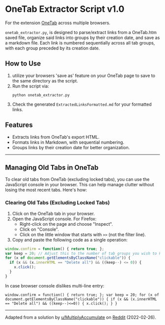 # OneTab Extractor Script v1.0
For the extension [OneTab](https://www.one-tab.com) across multiple browsers.   

`onetab_extractor.py`, is designed to parse/extract links from a OneTab.htm saved file, organize said links into groups by their creation date, and save as a markdown file. Each link is numbered sequentially across all tab groups, with each group preceded by its creation date.

## How to Use

1. utilize your browsers 'save as' feature on your OneTab page to save to the same directory as the script.  
2. Run the script via:  
   ```
   python onetab_extractor.py
   ```
3. Check the generated `ExtractedLinksFormatted.md` for your formatted links.

## Features

- Extracts links from OneTab's export HTML.
- Formats links in Markdown, with sequential numbering.
- Groups links by their creation date for better organization.

---

## Managing Old Tabs in OneTab

To clear old tabs from OneTab (excluding locked tabs), you can use the JavaScript console in your browser. This can help manage clutter without losing the most recent tabs. Here's how:

### Clearing Old Tabs (Excluding Locked Tabs)

1. Click on the OneTab tab in your browser.
2. Open the JavaScript console. For Firefox:
   - Right-click on the page and choose "Inspect".
   - Click on "Console".
   - Click on the little window that starts with `>>` (not the filter line).
3. Copy and paste the following code as a single operation:

```javascript
window.confirm = function() { return true; };
var keep = 20; // Adjust this to the number of tab groups you wish to keep - be sure to account for locked groups they count against most recent! 
for (x of document.getElementsByClassName("clickable")) {
  if (x && (x.innerHTML == "Delete all") && ((keep--) <= 0)) {
    x.click();
  }
}
```

In case browser console dislikes multi-line entry:  

``` window.confirm = function() { return true; }; var keep = 20; for (x of document.getElementsByClassName("clickable")) { if (x && (x.innerHTML == "Delete all") && ((keep--)<=0)) { x.click(); } } ```


--- 

Adapted from a solution by [u/MultiplyAccumulate](https://old.reddit.com/user/MultiplyAccumulate) on [Reddit](https://old.reddit.com/r/chrome/comments/7svirq/does_anyone_know_how_to_delete_all_onetab/hyhlo3i/) (2022-02-26).

